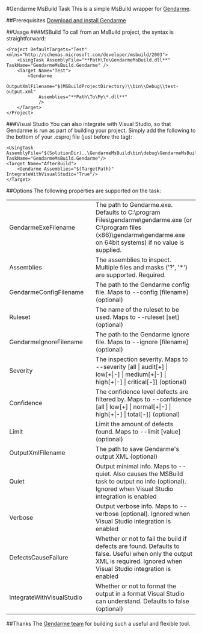 #Gendarme MsBuild Task
This is a simple MsBuild wrapper for [Gendarme](http://www.mono-project.com/Gendarme).

##Prerequisites
[Download and install Gendarme](http://www.mono-project.com/Gendarme#Download)

##Usage
###MSBuild
To call from an MsBuild project, the syntax is straightforward:

    <Project DefaultTargets="Test" xmlns="http://schemas.microsoft.com/developer/msbuild/2003">
        <UsingTask AssemblyFile="**Path\To\GendarmeMsBuild.dll**" TaskName="GendarmeMsBuild.Gendarme" />
        <Target Name="Test">
            <Gendarme
                OutputXmlFilename="$(MSBuildProjectDirectory)\\bin\\Debug\\test-output.xml"
                Assemblies="**Path\To\My\*.dll**"
                />
        </Target>
    </Project>

###Visual Studio
You can also integrate with Visual Studio, so that Gendarme is run as part of building your project. Simply add the following to the bottom of your .csproj file (just before the </Project> tag):

    <UsingTask AssemblyFile="$(SolutionDir)..\GendarmeMsBuild\bin\debug\GendarmeMsBuild.dll" TaskName="GendarmeMsBuild.Gendarme"/>
    <Target Name="AfterBuild">
        <Gendarme Assemblies="$(TargetPath)" IntegrateWithVisualStudio="True"/>
    </Target>
##Options
The following properties are supported on the task:

<table>
<tr>
<td>GendarmeExeFilename<td>
<td>The path to Gendarme.exe. Defaults to C:\program Files\gendarme\gendarme.exe (or C:\program files (x86)\gendarme\gendarme.exe on 64bit systems) if no value is supplied.</td>
</tr>
<tr>
<td>Assemblies<td>
<td>The assemblies to inspect. Multiple files and masks ('?', '*') are supported. Required.</td>
</tr>
<tr>
<td>GendarmeConfigFilename<td>
<td>The path to the Gendarme config file. Maps to --config [filename] (optional)</td>
</tr>
<tr>
<td>Ruleset<td>
<td>The name of the ruleset to be used. Maps to --ruleset [set] (optional)</td>
</tr>
<tr>
<td>GendarmeIgnoreFilename<td>
<td>The path to the Gendarme ignore file. Maps to --ignore [filename] (optional)</td>
</tr>
<tr>
<td>Severity<td>
<td>The inspection severity. Maps to --severity [all | audit[+] | low[+|-] | medium[+|-] | high[+|-] | critical[-]] (optional)</td>
</tr>
<tr>
<td>Confidence<td>
<td>The confidence level defects are filtered by. Maps to --confidence [all | low[+] | normal[+|-] | high[+|-] | total[-]] (optional)</td>
</tr>
<tr>
<td>Limit<td>
<td>Limit the amount of defects found. Maps to --limit [value] (optional)</td>
</tr>
<tr>
<td>OutputXmlFilename<td>
<td>The path to save Gendarme's output XML (optional)</td>
</tr>
<tr>
<td>Quiet<td>
<td>Output minimal info. Maps to --quiet. Also causes the MSBuild task to output no info (optional). Ignored when Visual Studio integration is enabled</td>
</tr>
<tr>
<td>Verbose<td>
<td>Output verbose info. Maps to --verbose (optional). Ignored when Visual Studio integration is enabled</td>
</tr>
<tr>
<td>DefectsCauseFailure<td>
<td>Whether or not to fail the build if defects are found. Defaults to false. Useful when only the output XML is required. Ignored when Visual Studio integration is enabled</td>
</tr>
<tr>
<td>IntegrateWithVisualStudio<td>
<td>Whether or not to format the output in a format Visual Studio can understand. Defaults to false (optional)</td>
</tr>
</table>

##Thanks
The [Gendarme team](http://github.com/mono/mono-tools/blob/master/gendarme/AUTHORS) for building such a useful and flexible tool.
